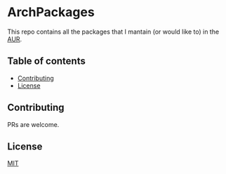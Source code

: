 # ArchPackages

This repo contains all the packages that I mantain (or would like to) in the [AUR][1].

## Table of contents
  - [Contributing <a name="contributing"></a>](#contributing-)
  - [License <a name="license"></a>](#license-)

## Contributing <a name="contributing"></a>
PRs are welcome.

## License <a name="license"></a>
[MIT](https://choosealicense.com/licenses/mit/)

[1]: https://aur.archlinux.org/packages/?K=santilococo&SeB=m
